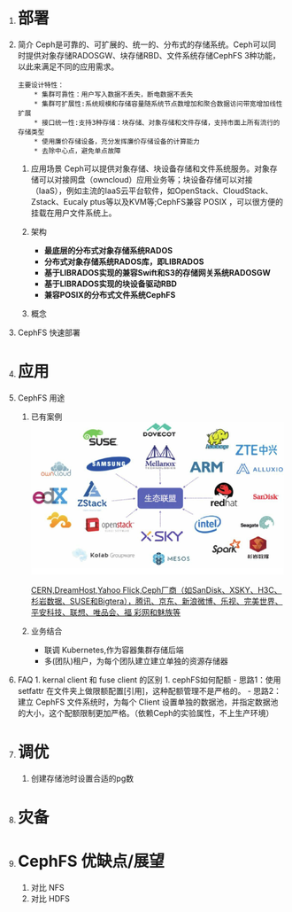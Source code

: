 1. # 部署
 1. 简介
 Ceph是可靠的、可扩展的、统一的、分布式的存储系统。Ceph可以同时提供对象存储RADOSGW、块存储RBD、文件系统存储CephFS 3种功能，以此来满足不同的应用需求。   
 	```
 	主要设计特性：
 		* 集群可靠性：用户写入数据不丢失，断电数据不丢失
 		* 集群可扩展性:系统规模和存储容量随系统节点数增加和聚合数据访问带宽增加线性扩展
 		* 接口统一性:支持3种存储：块存储、对象存储和文件存储，支持市面上所有流行的存储类型
 		* 使用廉价存储设备，充分发挥廉价存储设备的计算能力
 		* 去除中心点，避免单点故障
	```

 	1. 应用场景
	 	Ceph可以提供对象存储、块设备存储和文件系统服务。对象存储可以对接网盘（owncloud）应用业务等；块设备存储可以对接（IaaS），例如主流的IaaS云平台软件，如OpenStack、CloudStack、Zstack、Eucaly ptus等以及KVM等;CephFS兼容 POSIX ，可以很方便的挂载在用户文件系统上。
	 	
 	1. 架构
	 	- **最底层的分布式对象存储系统RADOS**
	 	- **分布式对象存储系统RADOS库，即LIBRADOS**
		- **基于LIBRADOS实现的兼容Swift和S3的存储网关系统RADOSGW**
		- **基于LIBRADOS实现的块设备驱动RBD**
		- **兼容POSIX的分布式文件系统CephFS**
	
 	1. 概念
 1. CephFS 快速部署
	
1. # 应用
 1. CephFS 用途
 	1. 已有案例   
 		![](./pics/factories.png)   
		
		[CERN,DreamHost,Yahoo Flick,Ceph厂商（如SanDisk、XSKY、H3C、杉岩数据、SUSE和Bigtera），腾讯、京东、新浪微博、乐视、完美世界、平安科技、联想、唯品会、福
	彩网和魅族等](./usergroup.md)
 	1. 业务结合
 		- 联调 Kubernetes,作为容器集群存储后端
 		- 多(团队)租户，为每个团队建立建立单独的资源存储器

 1. FAQ
		1. kernal client 和 fuse client 的区别
		1. cephFS如何配额
			- 思路1：使用 setfattr 在文件夹上做限额配置[引用]，这种配额管理不是严格的。
			- 思路2：建立 CephFS 文件系统时，为每个 Client 设置单独的数据池，并指定数据池的大小，这个配额限制更加严格。（依赖Ceph的实验属性，不上生产环境）
1. # 调优
	1. 创建存储池时设置合适的pg数
1. # 灾备

1. # CephFS 优缺点/展望
	1. 对比 NFS
	1. 对比 HDFS
